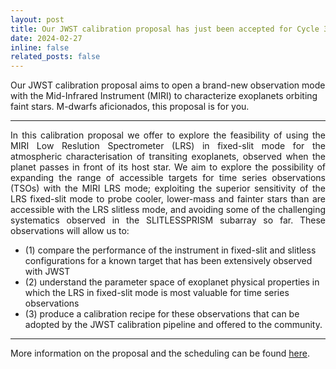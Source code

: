 ```yaml
---
layout: post
title: Our JWST calibration proposal has just been accepted for Cycle 3!
date: 2024-02-27
inline: false
related_posts: false
---
```


Our JWST calibration proposal aims to open a brand-new observation mode with the Mid-Infrared Instrument (MIRI) to characterize exoplanets orbiting faint stars. M-dwarfs aficionados, this proposal is for you. 



---
<p style="text-align:justify;">
In this calibration proposal we offer to explore the feasibility of using the MIRI Low Reslution Spectrometer (LRS) in fixed-slit mode for the atmospheric characterisation of
transiting exoplanets, observed when the planet passes in front of its host star. We aim to explore the possibility of expanding the range of accessible targets for time series observations (TSOs) with the MIRI LRS mode; exploiting the superior sensitivity of the LRS fixed-slit mode to probe cooler, lower-mass and fainter stars than are accessible with the LRS slitless mode, and avoiding some of the challenging systematics observed in the SLITLESSPRISM subarray so far. These observations will allow us to: 
</p>


<ul>
    <li>(1) compare the performance of the instrument in fixed-slit and slitless configurations for a known target that has been extensively observed with JWST </li>
    <li>(2) understand the parameter space of exoplanet physical properties in which the LRS in fixed-slit mode is most valuable for time series observations</li>
    <li>(3) produce a calibration recipe for these observations that can be adopted by the JWST calibration pipeline and offered to the community.</li>
</ul>

---

More information on the proposal and the scheduling can be found  <a href="https://www.stsci.edu/jwst/science-execution/program-information?id=6219">here</a>.

 


